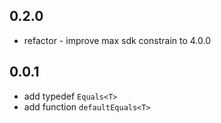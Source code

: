 ## 0.2.0

* refactor - improve max sdk constrain to 4.0.0

## 0.0.1

* add typedef `Equals<T>`
* add function `defaultEquals<T>`